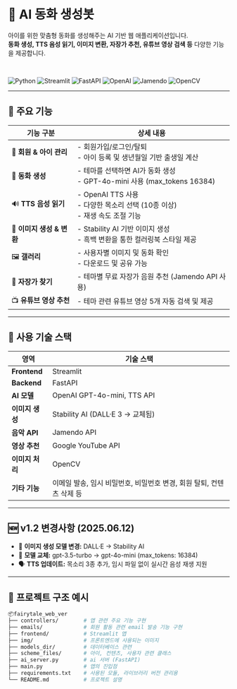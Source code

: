 # 📖 AI 동화 생성봇

아이를 위한 맞춤형 동화를 생성해주는 AI 기반 웹 애플리케이션입니다.  
**동화 생성, TTS 음성 읽기, 이미지 변환, 자장가 추천, 유튜브 영상 검색 등** 다양한 기능을 제공합니다.

<br>

![Python](https://img.shields.io/badge/Python-3.10+-blue?logo=python)
![Streamlit](https://img.shields.io/badge/Frontend-Streamlit-red?logo=streamlit)
![FastAPI](https://img.shields.io/badge/Backend-FastAPI-009688?logo=fastapi)
![OpenAI](https://img.shields.io/badge/OpenAI-API-4B0082?logo=openai)
![Jamendo](https://img.shields.io/badge/Jamendo-API-ff69b4?logo=musicbrainz)
![OpenCV](https://img.shields.io/badge/Image-OpenCV-5C3EE8?logo=opencv)

---

## 🚀 주요 기능

| 기능 구분 | 상세 내용 |
|----------|-----------|
| 👶 **회원 & 아이 관리** | - 회원가입/로그인/탈퇴<br>- 아이 등록 및 생년월일 기반 출생일 계산 |
| 📘 **동화 생성** | - 테마를 선택하면 AI가 동화 생성<br>- GPT-4o-mini 사용 (max_tokens 16384) |
| 🔊 **TTS 음성 읽기** | - OpenAI TTS 사용<br>- 다양한 목소리 선택 (10종 이상)<br>- 재생 속도 조절 기능 |
| 🎨 **이미지 생성 & 변환** | - Stability AI 기반 이미지 생성<br>- 흑백 변환을 통한 컬러링북 스타일 제공 |
| 🖼 **갤러리** | - 사용자별 이미지 및 동화 확인<br>- 다운로드 및 공유 가능 |
| 🎵 **자장가 찾기** | - 테마별 무료 자장가 음원 추천 (Jamendo API 사용) |
| 📺 **유튜브 영상 추천** | - 테마 관련 유튜브 영상 5개 자동 검색 및 제공 |

---

## 🔧 사용 기술 스택

| 영역 | 기술 스택 |
|------|------------|
| **Frontend** | Streamlit |
| **Backend** | FastAPI |
| **AI 모델** | OpenAI GPT-4o-mini, TTS API |
| **이미지 생성** | Stability AI (DALL·E 3 → 교체됨) |
| **음악 API** | Jamendo API |
| **영상 추천** | Google YouTube API |
| **이미지 처리** | OpenCV |
| **기타 기능** | 이메일 발송, 임시 비밀번호, 비밀번호 변경, 회원 탈퇴, 컨텐츠 삭제 등 |

---

## 🆕 v1.2 변경사항 (2025.06.12)

- 🎨 **이미지 생성 모델 변경:** DALL·E → Stability AI
- 🧠 **모델 교체:** gpt-3.5-turbo → gpt-4o-mini (max_tokens: 16384)
- 🗣 **TTS 업데이트:** 목소리 3종 추가, 임시 파일 없이 실시간 음성 재생 지원

---

## 📁 프로젝트 구조 예시

```bash
📦fairytale_web_ver
├── controllers/        # 앱 관련 주요 기능 구현
├── emails/             # 회원 활동 관련 email 발송 기능 구현
├── frontend/           # Streamlit 앱
├── img/                # 프론트엔드에 사용되는 이미지
├── models_dir/         # 데이터베이스 관련
├── scheme_files/       # 아이, 컨텐츠, 사용자 관련 클래스
├── ai_server.py        # ai 서버 (FastAPI)
├── main.py             # 앱의 진입점
├── requirements.txt    # 사용된 모듈, 라이브러리 버전 관리용
└── README.md           # 프로젝트 설명

